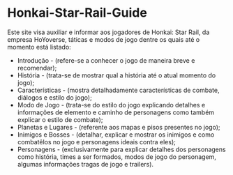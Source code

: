 # Honkai-Star-Rail-Guide
Este site visa auxiliar e informar aos jogadores de Honkai: Star Rail, da empresa HoYoverse, táticas e modos de jogo dentre os quais até o momento está listado:

- Introdução - (refere-se a conhecer o jogo de maneira breve e recomendar);
- História - (trata-se de mostrar qual a história até o atual momento do jogo);
- Características - (mostra detalhadamente características de combate, diálogos e estilo do jogo);
- Modo de Jogo - (trata-se do estilo do jogo explicando detalhes e informações de elemento e caminho de personagens como também explicar o estilo de combate);
- Planetas e Lugares - (referente aos mapas e pisos presentes no jogo);
- Inimigos e Bosses - (detalhar, explicar e mostrar os inimigos e como combatêlos no jogo e personagens ideais contra eles);
- Personagens - (exclusivamente para explicar detalhes dos personagens como história, times a ser formados, modos de jogo do personagem, algumas informações tragas de jogo e trailers).
